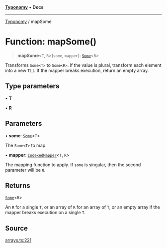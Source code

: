 [**Typonomy**](../README.md) • **Docs**

***

[Typonomy](../globals.md) / mapSome

# Function: mapSome()

> **mapSome**\<`T`, `R`\>(`some`, `mapper`): [`Some`](../type-aliases/Some.md)\<`R`\>

Transforms `Some<T>` to `Some<R>`.
If the value is plural, transform each element into a new `T[]`.
If the mapper breaks execution, return an empty array.

## Type parameters

• **T**

• **R**

## Parameters

• **some**: [`Some`](../type-aliases/Some.md)\<`T`\>

The `Some<T>` to map.

• **mapper**: [`IndexedMapper`](../type-aliases/IndexedMapper.md)\<`T`, `R`\>

The mapping function to apply. If `some` is singular, then the second parameter will be `0`.

## Returns

[`Some`](../type-aliases/Some.md)\<`R`\>

An `R` for a single `T`,
 or an array of `R` for an array of `T`,
 or an empty array if the mapper breaks execution on a single `T`.

## Source

[arrays.ts:221](https://github.com/softcraft-development/typonomy/blob/37d2aadc75ec0bb1bcd45938f3aae7730dc0182e/src/arrays.ts#L221)

